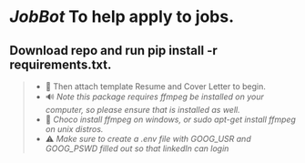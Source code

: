 # *JobBot* To help apply to jobs.
## Download repo and run pip install -r requirements.txt.

> - 📃 Then attach template Resume and Cover Letter to begin.  
> - 🔊 *Note this package requires ffmpeg be installed on your computer, so please ensure that is installed as well.*  
> - 🩻 *Choco install ffmpeg on windows, or sudo apt-get install ffmpeg on unix distros.*  
> - ⚠️  *Make sure to create a .env file with GOOG_USR and GOOG_PSWD filled out so that linkedIn can login*

